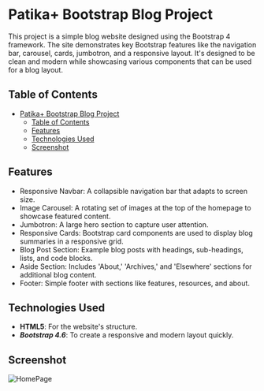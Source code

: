 # Patika+ Bootstrap Blog Project

This project is a simple blog website designed using the Bootstrap 4 framework. The site demonstrates key Bootstrap features like the navigation bar, carousel, cards, jumbotron, and a responsive layout. It's designed to be clean and modern while showcasing various components that can be used for a blog layout.

## Table of Contents

- [Patika+ Bootstrap Blog Project](#patika-bootstrap-blog-project)
  - [Table of Contents](#table-of-contents)
  - [Features](#features)
  - [Technologies Used](#technologies-used)
  - [Screenshot](#screenshot)

## Features

- Responsive Navbar: A collapsible navigation bar that adapts to screen size.
- Image Carousel: A rotating set of images at the top of the homepage to showcase featured content.
- Jumbotron: A large hero section to capture user attention.
- Responsive Cards: Bootstrap card components are used to display blog summaries in a responsive grid.
- Blog Post Section: Example blog posts with headings, sub-headings, lists, and code blocks.
- Aside Section: Includes 'About,' 'Archives,' and 'Elsewhere' sections for additional blog content.
- Footer: Simple footer with sections like features, resources, and about.

## Technologies Used

- **HTML5**: For the website's structure.
- ***Bootstrap 4.6***: To create a responsive and modern layout quickly.
  
## Screenshot
  ![HomePage](./assets/ss.png)